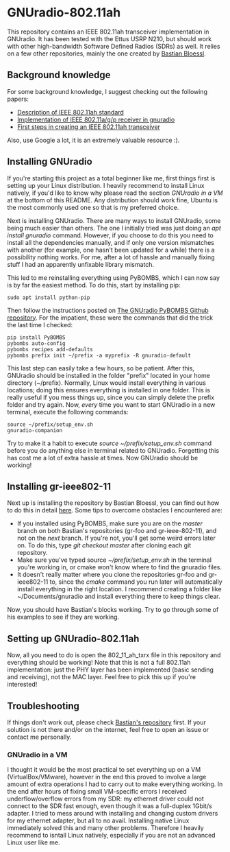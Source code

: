 # GNUradio-802.11ah

This repository contains an IEEE 802.11ah transceiver implementation in GNUradio. It has been tested with the Ettus USRP N210, but should work with other high-bandwidth Software Defined Radios (SDRs) as well. It relies on a few other repositories, mainly the one created by [Bastian Bloessl](https://github.com/bastibl/gr-ieee802-11).

## Background knowledge
For some background knowledge, I suggest checking out the following papers:
- [Description of IEEE 802.11ah standard](https://arxiv.org/pdf/1402.4675.pdf)
- [Implementation of IEEE 802.11a/g/p receiver in gnuradio](http://conferences.sigcomm.org/sigcomm/2013/papers/srif/p9.pdf)
- [First steps in creating an IEEE 802.11ah transceiver](https://www.colorado.edu/itp/sites/default/files/attached-files/70130-130943_-_jaimin_shah_-_apr_25_2016_1005_pm_-_final_capstone_paper_resubmission_team_1.pdf)

Also, use Google a lot, it is an extremely valuable resource :).

## Installing GNUradio

If you're starting this project as a total beginner like me, first things first is setting up your Linux distribution. I heavily recommend to install Linux natively, if you'd like to know why please read the section _GNUradio in a VM_ at the bottom of this README. Any distribution should work fine, Ubuntu is the most commonly used one so that is my preferred choice.  

Next is installing GNUradio. There are many ways to install GNUradio, some being much easier than others. The one I initially tried was just doing an _apt install gnuradio_ command. However, if you choose to do this you need to install all the dependencies manually, and if only one version mismatches with another (for example, one hasn't been updated for a while) there is a possibility nothing works. For me, after a lot of hassle and manually fixing stuff I had an apparently unfixable library mismatch.

This led to me reinstalling everything using PyBOMBS, which I can now say is by far the easiest method. To do this, start by installing pip:

    sudo apt install python-pip

Then follow the instructions posted on [The GNUradio PyBOMBS Github repository](https://github.com/gnuradio/pybombs). For the impatient, these were the commands that did the trick the last time I checked:

    pip install PyBOMBS
    pybombs auto-config
    pybombs recipes add-defaults
    pybombs prefix init ~/prefix -a myprefix -R gnuradio-default

This last step can easily take a few hours, so be patient. After this, GNUradio should be installed in the folder "prefix" located in your home directory (~/prefix). Normally, Linux would install everything in various locations; doing this ensures everything is installed in one folder. This is really useful if you mess things up, since you can simply delete the prefix folder and try again. Now, _every_ time you want to start GNUradio in a new terminal, execute the following commands:

    source ~/prefix/setup_env.sh
    gnuradio-companion

Try to make it a habit to execute _source ~/prefix/setup_env.sh_ command before you do anything else in terminal related to GNUradio. Forgetting this has cost me a lot of extra hassle at times. Now GNUradio should be working!

## Installing gr-ieee802-11

Next up is installing the repository by Bastian Bloessl, you can find out how to do this in detail [here](https://github.com/bastibl/gr-ieee802-11). Some tips to overcome obstacles I encountered are:

- If you installed using PyBOMBS, make sure you are on the _master_ branch on both Bastian's repositories (gr-foo and gr-ieee-802-11), and not on the _next_ branch. If you're not, you'll get some weird errors later on. To do this, type _git checkout master_ after cloning each git repository. 
- Make sure you've typed source _~/prefix/setup_env.sh_ in the terminal you're working in, or cmake won't know where to find the gnuradio files.
- It doesn't really matter where you clone the repositories gr-foo and gr-ieee802-11 to, since the _cmake_ command you run later will automatically install everything in the right location. I recommend creating a folder like ~/Documents/gnuradio and install everything there to keep things clear.

Now, you should have Bastian's blocks working. Try to go through some of his examples to see if they are working. 

## Setting up GNUradio-802.11ah
Now, all you need to do is open the 802_11_ah_txrx file in this repository and everything should be working! Note that this is not a full 802.11ah implementation: just the PHY layer has been implemented (basic sending and receiving), not the MAC layer. Feel free to pick this up if you're interested!

## Troubleshooting
If things don't work out, please check [Bastian's repository](https://github.com/bastibl/gr-ieee802-11) first. If your solution is not there and/or on the internet, feel free to open an issue or contact me personally.

### GNUradio in a VM
I thought it would be the most practical to set everything up on a VM (VirtualBox/VMware), however in the end this proved to involve a large amount of extra operations I had to carry out to make everything working. In the end after hours of fixing small VM-specific errors I received underflow/overflow errors from my SDR: my ethernet driver could not connect to the SDR fast enough, even though it was a full-duplex 1Gbit/s adapter. I tried to mess around with installing and changing custom drivers for my ethernet adapter, but all to no avail. Installing native Linux immediately solved this and many other problems. Therefore I heavily recommend to isntall Linux natively, especially if you are not an advanced Linux user like me. 
